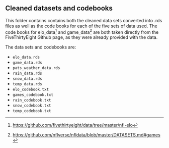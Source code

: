 ## **Cleaned datasets and codebooks**

This folder contains contains both the cleaned data sets converted into .rds files as well as the code books for each of the five sets of data used. The code books for elo_data[^readme--1] and game_data[^readme--2] are both taken directly from the FiveThirtyEight Github page, as they were already provided with the data. 

The data sets and codebooks are:

- `elo_data.rds`
- `game_data.rds`
- `pats_weather_data.rds`
- `rain_data.rds`
- `snow_data.rds`
- `temp_data.rds`
- `elo_codebook.txt`
- `games_codebook.txt`
- `rain_codebook.txt`
- `snow_codebook.txt`
- `temp_codebook.txt`

[^readme--1]: <https://github.com/fivethirtyeight/data/tree/master/nfl-elo>

[^readme--2]: <https://github.com/nflverse/nfldata/blob/master/DATASETS.md#games>


